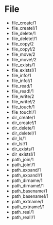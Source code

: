 # File

- file_create/1
- file_create!/1
- file_delete/1
- file_delete!/1
- file_copy/2
- file_copy!/2
- file_move/2
- file_move!/2
- file_exists/1
- file_exists!/1
- file_info/1
- file_info!/1
- file_read/1
- file_read!/1
- file_write/2
- file_write!/2
- file_touch/1
- file_touch!/1
- dir_create/1
- dir_create!/1
- dir_delete/1
- dir_delete!/1
- dir_ls/1
- dir_ls!/1
- dir_exists/1
- dir_exists!/1
- path_join/1
- path_join!/1
- path_expand/1
- path_expand!/1
- path_dirname/1
- path_dirname!/1
- path_basename/1
- path_basename!/1
- path_extname/1
- path_extname!/1
- path_real/1
- path_real!/1